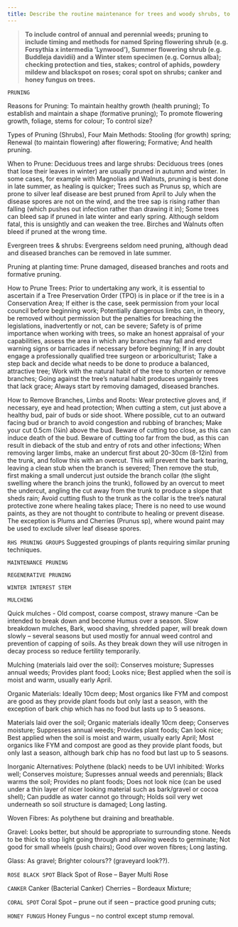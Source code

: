 ```yaml
---
title: Describe the routine maintenance for trees and woody shrubs, to include pruning and the control of weeds and common pests and diseases (aphids, powdery mildew, black spot of roses, canker, coral spot, honey fungus).
---
```



> **To include control of annual and perennial
weeds; pruning to include timing and
methods for named Spring flowering shrub
(e.g. Forsythia x intermedia ‘Lynwood’),
Summer flowering shrub (e.g. Buddleja
davidii) and a Winter stem specimen (e.g.
Cornus alba); checking protection and ties,
stakes; control of aphids, powdery mildew
and blackspot on roses; coral spot on shrubs;
canker and honey fungus on trees.** 


`PRUNING`

Reasons for Pruning:
To maintain healthy growth (health pruning);
To establish and maintain a shape (formative pruning);
To promote flowering growth, foliage, stems for colour;
To control size?

Types of Pruning (Shrubs), Four Main Methods:
Stooling (for growth) spring;
Renewal (to maintain flowering) after flowering;
Formative;
And health pruning.

When to Prune:
Deciduous trees and large shrubs:
Deciduous trees (ones that lose their leaves in winter) are usually pruned in autumn and winter.  In some cases, for example with Magnolias and Walnuts, pruning is best done in late summer, as healing is quicker;
Trees such as Prunus sp, which are prone to silver leaf disease are best pruned from April to July when the disease spores are not on the wind, and the tree sap is rising rather than falling (which pushes out infection rather than drawing it in);
Some trees can bleed sap if pruned in late winter and early spring.  Although seldom fatal, this is unsightly and can weaken the tree.  Birches and Walnuts often bleed if pruned at the wrong time.

Evergreen trees & shrubs:
Evergreens seldom need pruning, although dead and diseased branches can be removed in late summer.

Pruning at planting time:
Prune damaged, diseased branches and roots and formative pruning.

How to Prune Trees:
Prior to undertaking any work, it is essential to ascertain if a Tree Preservation Order (TPO) is in place or if the tree is in a Conservation Area;
If either is the case, seek permission from your local council before beginning work;
Potentially dangerous limbs can, in theory, be removed without permission but the penalties for breaching the legislations, inadvertently or not, can be severe;
Safety is of prime importance when working with trees, so make an honest appraisal of your capabilities, assess the area in which any branches may fall and erect warning signs or barricades if necessary before beginning;
If in any doubt engage a professionally qualified tree surgeon or arboriculturist;
Take a step back and decide what needs to be done to produce a balanced, attractive tree;
Work with the natural habit of the tree to shorten or remove branches;
Going against the tree’s natural habit produces ungainly trees that lack grace;
Always start by removing damaged, diseased branches.

How to Remove Branches, Limbs and Roots:
Wear protective gloves and, if necessary, eye and head protection;
When cutting a stem, cut just above a healthy bud, pair of buds or side shoot.  Where possible, cut to an outward facing bud or branch to avoid congestion and rubbing of branches;
Make your cut 0.5cm (¼in) above the bud.  Beware of cutting too close, as this can induce death of the bud.  Beware of cutting too far from the bud, as this can result in dieback of the stub and entry of rots and other infections;
When removing larger limbs, make an undercut first about 20-30cm (8-12in) from the trunk, and follow this with an overcut.  This will prevent the bark tearing, leaving a clean stub when the branch is severed;
Then remove the stub, first making a small undercut just outside the branch collar (the slight swelling where the branch joins the trunk), followed by an overcut to meet the undercut, angling the cut away from the trunk to produce a slope that sheds rain;
Avoid cutting flush to the trunk as the collar is the tree’s natural protective zone where healing takes place;
There is no need to use wound paints, as they are not thought to contribute to healing or prevent disease.  The exception is Plums and Cherries (Prunus sp), where wound paint may be used to exclude silver leaf disease spores.



`RHS PRUNING GROUPS`
Suggested groupings of plants requiring similar pruning techniques.


`MAINTENANCE PRUNING`

`REGENERATIVE PRUNING`

`WINTER INTEREST STEM`

`MULCHING`

Quick mulches - Old compost, coarse compost, strawy manure -Can be intended to break down and become Humus over a season.
Slow breakdown mulches, Bark, wood shaving, shredded paper, will break down slowly – several seasons but used mostly for annual weed control and prevention of capping of soils. As they break down they will use nitrogen  in decay process so reduce fertility temporarily.

Mulching (materials laid over the soil):
Conserves moisture;
Supresses annual weeds;
Provides plant food;
Looks nice;
Best applied when the soil is moist and warm, usually early April.

Organic Materials:
Ideally 10cm deep;
Most organics like FYM and compost are good as they provide plant foods but only last a season, with the exception of bark chip which has no food but lasts up to 5 seasons.

Materials laid over the soil; Organic materials ideally 10cm deep;
Conserves moisture;
Suppresses annual weeds;
Provides plant foods;
Can look nice;
Best applied when the soil is moist and warm, usually early April;
Most organics like FYM and compost are good as they provide plant foods, but only last a season, although bark chip has no food but last up to 5 seasons.



Inorganic Alternatives:
Polythene (black) needs to be UVI inhibited:
Works well;
Conserves moisture;
Supresses annual weeds and perennials;
Black warms the soil;
Provides no plant foods;
Does not look nice (can be used under a thin layer of nicer looking material such as bark/gravel or cocoa shell);
Can puddle as water cannot go through;
Holds soil very wet underneath so soil structure is damaged;
Long lasting.

Woven Fibres:
As polythene but draining and breathable.

Gravel:
Looks better, but should be appropriate to surrounding stone.
Needs to be thick to stop light going through and allowing weeds to germinate;
Not good for small wheels (push chairs);
Good over woven fibres;
Long lasting.

Glass:
As gravel;
Brighter colours?? (graveyard look??).



`ROSE BLACK SPOT`
Black Spot of Rose – Bayer Multi Rose


`CANKER`
Canker (Bacterial Canker) Cherries – Bordeaux Mixture;


`CORAL SPOT`
Coral Spot – prune out if seen – practice good pruning cuts;


`HONEY FUNGUS`
Honey Fungus – no control except stump removal.

